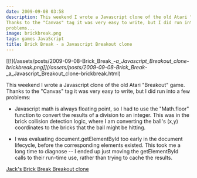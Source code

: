 ```yaml
---
date: 2009-09-08 03:58
description: This weekend I wrote a Javascript clone of the old Atari "Breakout" game.
Thanks to the "Canvas" tag it was very easy to write, but I did run into a few
problems...
image: brickbreak.png
tags: games JavaScript
title: Brick Break - a Javascript Breakout clone
---
```


[[!](/assets/posts/2009-09-08-Brick_Break_-_a_Javascript_Breakout_clone-brickbreak.png]](/assets/posts/2009-09-08-Brick_Break_-_a_Javascript_Breakout_clone-brickbreak.html)

This weekend I wrote a Javascript clone of the old Atari "Breakout" game.
Thanks to the "Canvas" tag it was very easy to write, but I did run into a few
problems:

+ Javascript math is always floating point, so I had to use the "Math.floor"
function to convert the results of a division to an integer. This was in the
brick collision detection logic, where I am converting the ball's (x,y)
coordinates to the bricks that the ball might be hitting.

+ I was evaluating document.getElementById too early in the document lifecycle,
before the corresponding elements existed. This took me a long time to
diagnose -- I ended up just moving the getElementById calls to their run-time
use, rather than trying to cache the results.

[Jack's Brick Break Breakout clone](/assets/posts/2009-09-08-Brick_Break_-_a_Javascript_Breakout_clone-brickbreak.html)
